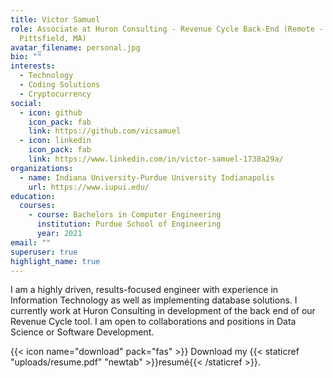 ```yaml
---
title: Victor Samuel
role: Associate at Huron Consulting - Revenue Cycle Back-End (Remote -
  Pittsfield, MA)
avatar_filename: personal.jpg
bio: ""
interests:
  - Technology
  - Coding Solutions
  - Cryptocurrency
social:
  - icon: github
    icon_pack: fab
    link: https://github.com/vicsamuel
  - icon: linkedin
    icon_pack: fab
    link: https://www.linkedin.com/in/victor-samuel-1738a29a/
organizations:
  - name: Indiana University-Purdue University Indianapolis
    url: https://www.iupui.edu/
education:
  courses:
    - course: Bachelors in Computer Engineering
      institution: Purdue School of Engineering
      year: 2021
email: ""
superuser: true
highlight_name: true
---
```

I am a highly driven, results-focused engineer with experience in Information Technology as well as implementing database solutions. I currently work at Huron Consulting in development of the back end of our Revenue Cycle tool. I am open to collaborations and positions in Data Science or Software Development.

{{< icon name="download" pack="fas" >}} Download my {{< staticref "uploads/resume.pdf" "newtab" >}}resumé{{< /staticref >}}.
